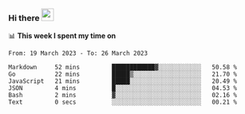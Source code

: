 ### Hi there <a href="https://www.gautamkrishnar.com/"><img src="https://media.giphy.com/media/hvRJCLFzcasrR4ia7z/giphy.gif" width="25px"></a>

📊 **This week I spent my time on**

<!--START_SECTION:waka-->

```text
From: 19 March 2023 - To: 26 March 2023

Markdown     52 mins         ████████████▓░░░░░░░░░░░░   50.58 %
Go           22 mins         █████▒░░░░░░░░░░░░░░░░░░░   21.70 %
JavaScript   21 mins         █████░░░░░░░░░░░░░░░░░░░░   20.49 %
JSON         4 mins          █░░░░░░░░░░░░░░░░░░░░░░░░   04.53 %
Bash         2 mins          ▓░░░░░░░░░░░░░░░░░░░░░░░░   02.16 %
Text         0 secs          ░░░░░░░░░░░░░░░░░░░░░░░░░   00.21 %
```

<!--END_SECTION:waka-->
